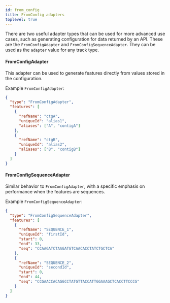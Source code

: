 ```yaml
---
id: from_config
title: FromConfig adapters
toplevel: true
---
```


There are two useful adapter types that can be used for more advanced use cases,
such as generating configuration for data returned by an API. These are the
`FromConfigAdapter` and `FromConfigSequenceAdapter`. They can be used as the
`adapter` value for any track type.

#### FromConfigAdapter

This adapter can be used to generate features directly from values stored in the
configuration.

Example `FromConfigAdapter`:

```json
{
  "type": "FromConfigAdapter",
  "features": [
    {
      "refName": "ctgA",
      "uniqueId": "alias1",
      "aliases": ["A", "contigA"]
    },
    {
      "refName": "ctgB",
      "uniqueId": "alias2",
      "aliases": ["B", "contigB"]
    }
  ]
}
```

#### FromConfigSequenceAdapter

Similar behavior to `FromConfigAdapter`, with a specific emphasis on performance
when the features are sequences.

Example `FromConfigSequenceAdapter`:

```json
{
  "type": "FromConfigSequenceAdapter",
  "features": [
    {
      "refName": "SEQUENCE_1",
      "uniqueId": "firstId",
      "start": 0,
      "end": 33,
      "seq": "CCAAGATCTAAGATGTCAACACCTATCTGCTCA"
    },
    {
      "refName": "SEQUENCE_2",
      "uniqueId": "secondId",
      "start": 0,
      "end": 44,
      "seq": "CCGAACCACAGGCCTATGTTACCATTGGAAAGCTCACCTTCCCG"
    }
  ]
}
```
